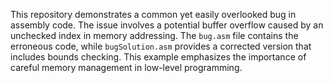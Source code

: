 This repository demonstrates a common yet easily overlooked bug in assembly code.  The issue involves a potential buffer overflow caused by an unchecked index in memory addressing.  The `bug.asm` file contains the erroneous code, while `bugSolution.asm` provides a corrected version that includes bounds checking.  This example emphasizes the importance of careful memory management in low-level programming.